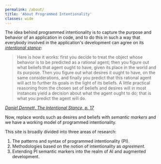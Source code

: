 ```yaml
---
permalink: /about/
title: 'About Programmed Intentionality'
classes: wide
---
```


The idea behind programmed intentionality is to capture the purpose and behavior of an application in code, and to do this in such a way that everybody involved in the application's development can agree on its [_intentional stance_](https://en.wikipedia.org/wiki/Intentional_stance):

> Here is how it works: first you decide to treat the object whose behavior is to be predicted as a rational agent; then you figure out what beliefs that agent ought to have, given its place in the world and its purpose. Then you figure out what desires it ought to have, on the same considerations, and finally you predict that this rational agent will act to further its goals in the light of its beliefs. A little practical reasoning from the chosen set of beliefs and desires will in most instances yield a decision about what the agent ought to do; that is what you predict the agent will do.

<cite><a href="https://scholar.google.com/scholar_lookup?title=The%20intentional%20stance&author=DC.%20Dennett&publication_year=1989">Daniel Dennett, The Intentional Stance, p. 17</a></cite>

Now, replace words such as desires and beliefs with _semantic markers_ and we have a working model of programmed intentionality.

This site is broadly divided into three areas of research:

1. The patterns and syntax of programmed intentionality (PI).
2. Methodologies based on the notion of intentionality as _agreement_.
3. Extending PI semantic markers into the realm of AI and augmented development.
